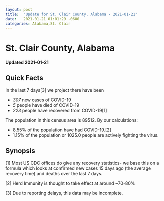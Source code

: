 ```yaml
---
layout: post
title:  "Update for St. Clair County, Alabama - 2021-01-21"
date:   2021-01-21 01:01:29 -0600
categories: Alabama,St. Clair
---
```


# St. Clair County, Alabama
#### Updated 2021-01-21

## Quick Facts

In the last 7 days[3] we project there have been
- *307* new cases of COVID-19
- *5* people have died of COVID-19
- *223* people have recovered from COVID-19[1]

The population in this census area is 89512. By our calculations:
- 8.55% of the population have had COVID-19.[2]
- 1.15% of the population or 1025.0 people are actively fighting the virus.

## Synopsis




[1] Most US CDC offices do give any recovery statistics- we base this on a formula which looks at confirmed new cases
15 days ago (the average recovery time) and deaths over the last 7 days.

[2] Herd Immunity is thought to take effect at around ~70-80%

[3] Due to reporting delays, this data may be incomplete.
 
    